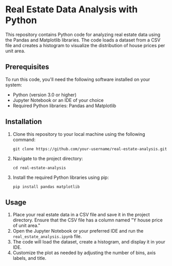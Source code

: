 # Real Estate Data Analysis with Python

This repository contains Python code for analyzing real estate data using the Pandas and Matplotlib libraries. The code loads a dataset from a CSV file and creates a histogram to visualize the distribution of house prices per unit area.

## Prerequisites

To run this code, you'll need the following software installed on your system:

- Python (version 3.0 or higher)
- Jupyter Notebook or an IDE of your choice
- Required Python libraries: Pandas and Matplotlib

## Installation

1. Clone this repository to your local machine using the following command:

   ```
   git clone https://github.com/your-username/real-estate-analysis.git
   ```

2. Navigate to the project directory:

   ```
   cd real-estate-analysis
   ```

3. Install the required Python libraries using pip:

   ```
   pip install pandas matplotlib
   ```

## Usage

1. Place your real estate data in a CSV file and save it in the project directory. Ensure that the CSV file has a column named "Y house price of unit area."
2. Open the Jupyter Notebook or your preferred IDE and run the `real_estate_analysis.ipynb` file.
3. The code will load the dataset, create a histogram, and display it in your IDE.
4. Customize the plot as needed by adjusting the number of bins, axis labels, and title.
